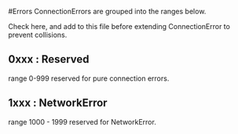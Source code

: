 #Errors
ConnectionErrors are grouped into the ranges below.

Check here, and add to this file before extending ConnectionError to prevent collisions.

## 0xxx : Reserved
range 0-999 reserved for pure connection errors. 

## 1xxx : NetworkError
range 1000 - 1999 reserved for NetworkError.